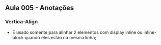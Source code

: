 ## Aula 005 - Anotações

### Vertica-Align
* É usado somente para alinhar 2 elementos com display inline ou inline-block quando eles estão na mesma linha;
